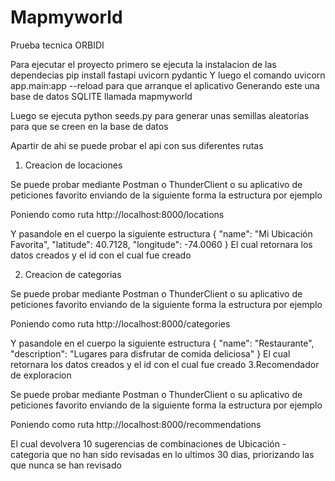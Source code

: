 # Mapmyworld
Prueba tecnica ORBIDI


Para ejecutar el proyecto primero se ejecuta la instalacion de las dependecias 
pip install fastapi uvicorn pydantic
Y luego el comando  uvicorn app.main:app --reload para que arranque el aplicativo
Generando este una base de datos SQLITE llamada mapmyworld

Luego se ejecuta python seeds.py para generar unas semillas aleatorias para que se creen en la base de datos

Apartir de ahi se puede probar el api con sus diferentes rutas

1. Creacion de locaciones

Se puede probar mediante Postman o ThunderClient o su aplicativo de peticiones favorito enviando de la siguiente forma la estructura por ejemplo

Poniendo como ruta http://localhost:8000/locations

Y pasandole en el cuerpo la siguiente estructura
{
    "name": "Mi Ubicación Favorita",
    "latitude": 40.7128,
    "longitude": -74.0060
}
El cual retornara los datos creados y el id con el cual fue creado

2. Creacion de categorias 

Se puede probar mediante Postman o ThunderClient o su aplicativo de peticiones favorito enviando de la siguiente forma la estructura por ejemplo

Poniendo como ruta http://localhost:8000/categories

Y pasandole en el cuerpo la siguiente estructura
{
    "name": "Restaurante",
    "description": "Lugares para disfrutar de comida deliciosa"
}
El cual retornara los datos creados y el id con el cual fue creado
3.Recomendador de exploracion 

Se puede probar mediante Postman o ThunderClient o su aplicativo de peticiones favorito enviando de la siguiente forma la estructura por ejemplo

Poniendo como ruta http://localhost:8000/recommendations

El cual devolvera 10 sugerencias de combinaciones de Ubicación - categoria que no han sido revisadas en lo ultimos 30 dias, priorizando las que nunca se han revisado

